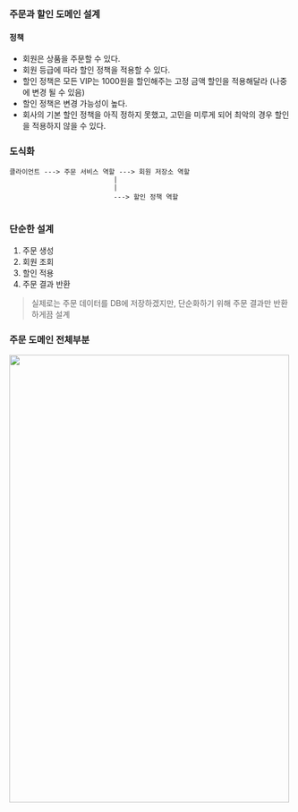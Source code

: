 ### 주문과 할인 도메인 설계
#### 정책
* 회원은 상품을 주문할 수 있다.
* 회원 등급에 따라 할인 정책을 적용할 수 있다.
* 할인 정책은 모든 VIP는 1000원을 할인해주는 고정 금액 할인을 적용해달라 (나중에 변경 될 수 있음)
* 할인 정책은 변경 가능성이 높다.
* 회사의 기본 할인 정책을 아직 정하지 못했고, 고민을 미루게 되어 최악의 경우 할인을 적용하지 않을 수 있다.

### 도식화

```
클라이언트 ---> 주문 서비스 역할 ---> 회원 저장소 역할
                          |
                          |
                          ---> 할인 정책 역할
                          
```                          

### 단순한 설계
1. 주문 생성
2. 회원 조회
3. 할인 적용
4. 주문 결과 반환
> 실제로는 주문 데이터를 DB에 저장하겠지만, 단순화하기 위해 주문 결과만 반환하게끔 설계

### 주문 도메인 전체부분
<img src="https://user-images.githubusercontent.com/32288986/126266543-be040bf5-4b9e-4474-86fa-27fe6082e0b9.png" width="500" height="800">
